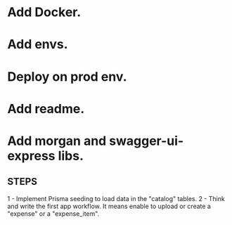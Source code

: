# Add Docker.
# Add envs.
# Deploy on prod env.
# Add readme.
# Add morgan and swagger-ui-express libs.
<!-- # Add AI for review. -->
<!-- # Add CI/CD. -->
<!-- # Add testing. -->

## STEPS
1 - Implement Prisma seeding to load data in the "catalog" tables.
2 - Think and write the first app workflow. It means enable to upload or create a "expense" or a "expense_item".